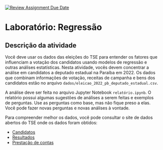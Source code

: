 [![Review Assignment Due Date](https://classroom.github.com/assets/deadline-readme-button-24ddc0f5d75046c5622901739e7c5dd533143b0c8e959d652212380cedb1ea36.svg)](https://classroom.github.com/a/SJYD0gt1)
# Laboratório: Regressão

## Descrição da atividade

Você deve usar os dados das eleições do TSE para entender os fatores que influenciam a votação dos candidatos usando modelos de regressão e outras análises estatísticas. Nesta atividade, vocês devem concentrar a análise em candidatos a deputado estadual na Paraíba em 2022. Os dados que combinam informações de votação, receitas de campanha e bens dos candidatos estão no arquivo `dados/eleicao_2022_pb_deputado_estadual.csv`.

A análise deve ser feita no arquivo Jupyter Notebook `relatório.ipynb`. O relatório possui algumas sugestões de análises a serem feitas e exemplos de perguntas. Use as perguntas como base, mas não fique preso a elas. Você pode fazer novas perguntas e novas análises à vontade.

Para compreender melhor os dados, você pode consultar o site de dados abertos do TSE onde os dados foram obtidos:

- [Candidatos](https://dadosabertos.tse.jus.br/dataset/candidatos-2022)
- [Resultados](https://dadosabertos.tse.jus.br/dataset/resultados-2022)
- [Prestação de contas](https://dadosabertos.tse.jus.br/dataset/dadosabertos-tse-jus-br-dataset-prestacao-de-contas-eleitorais-2022)